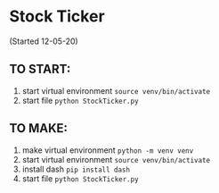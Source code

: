 # Stock Ticker
(Started 12-05-20)

## TO START:
1. start virtual environment `source venv/bin/activate`
2. start file `python StockTicker.py`


## TO MAKE:
1. make virtual environment `python -m venv venv`
2. start virtual environment `source venv/bin/activate`
3. install dash `pip install dash` 
4. start file `python StockTicker.py`
